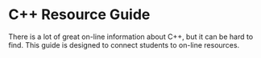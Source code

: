 # C++ Resource Guide
There is a lot of great on-line information about C++, but it can be hard to find.
This guide is designed to connect students to on-line resources.
